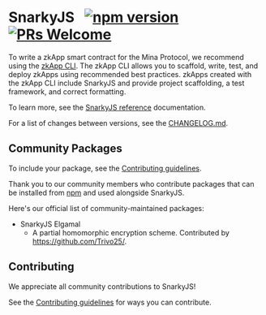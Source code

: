 # SnarkyJS &nbsp; [![npm version](https://img.shields.io/npm/v/snarkyjs.svg?style=flat)](https://www.npmjs.com/package/snarkyjs) [![PRs Welcome](https://img.shields.io/badge/PRs-welcome-brightgreen.svg)](./CONTRIBUTING.md)

To write a zkApp smart contract for the Mina Protocol, we recommend using the [zkApp CLI](https://github.com/o1-labs/zkapp-cli). The zkApp CLI allows you to scaffold, write, test, and deploy zkApps using recommended best practices. zkApps created with the zkApp CLI include SnarkyJS and provide project scaffolding, a test framework, and correct formatting.

To learn more, see the [SnarkyJS reference](https://docs.minaprotocol.com/en/zkapps/snarkyjs-reference) documentation.

For a list of changes between versions, see the [CHANGELOG.md](https://github.com/o1-labs/snarkyjs/blob/main/CHANGELOG.md).

## Community Packages

To include your package, see the [Contributing guidelines](./CONTRIBUTING.md#creating-high-quality-community-packages).

Thank you to our community members who contribute packages that can be installed from [npm](https://www.npmjs.com/) and used alongside SnarkyJS. 

Here's our official list of community-maintained packages:

- SnarkyJS Elgamal
  - A partial homomorphic encryption scheme. Contributed by https://github.com/Trivo25/.

## Contributing

We appreciate all community contributions to SnarkyJS! 

See the [Contributing guidelines](CONTRIBUTING.md) for ways you can contribute. 